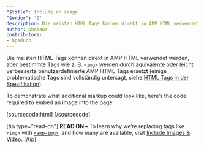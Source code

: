 ```yaml
---
"$title": Include an image
"$order": '2'
description: Die meisten HTML Tags können direkt in AMP HTML verwendet werden, aber bestimmte Tags wie z. B. <img> werden durch äquivalente oder leicht verbesserte …
author: pbakaus
contributors:
- bpaduch
---
```


Die meisten HTML Tags können direkt in AMP HTML verwendet werden, aber bestimmte Tags wie z. B. `<img>` werden durch äquivalente oder leicht verbesserte benutzerdefinierte AMP HTML Tags ersetzt (einige problematische Tags sind vollständig untersagt, siehe [HTML Tags in der Spezifikation](../../../../documentation/guides-and-tutorials/learn/spec/amphtml.md#html-tags)).

To demonstrate what additional markup could look like, here’s the code required to embed an image into the page:

[sourcecode:html]
<amp-img src="welcome.jpg" alt="Welcome" height="400" width="800"></amp-img>
[/sourcecode]

[tip type="read-on"] **READ ON –** To learn why we’re replacing tags like `<img>` with [`<amp-img>`](../../../../documentation/components/reference/amp-img.md), and how many are available, visit [Include Images & Video](../../../../documentation/guides-and-tutorials/develop/media_iframes_3p/index.md). [/tip]
